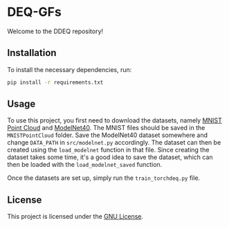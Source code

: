 # DEQ-GFs
Welcome to the DDEQ repository!

## Installation
To install the necessary dependencies, run:
```bash
pip install -r requirements.txt
```

## Usage
To use this project, you first need to download the datasets, namely [MNIST Point Cloud](https://www.kaggle.com/datasets/cristiangarcia/pointcloudmnist2d)
and [ModelNet40](https://www.kaggle.com/datasets/balraj98/modelnet40-princeton-3d-object-dataset/data). The MNIST files should be saved in the `MNISTPointCloud` folder.
Save the ModelNet40 dataset somewhere and change `DATA_PATH` in `src/modelnet.py` accordingly. The dataset can then be created using the `load_modelnet` function in that file. Since creating the dataset takes some time, it's a good idea to save the dataset, which can then be loaded with the `load_modelnet_saved` function.

Once the datasets are set up, simply run the `train_torchdeq.py` file.

## License
This project is licensed under the [GNU License](LICENSE).

